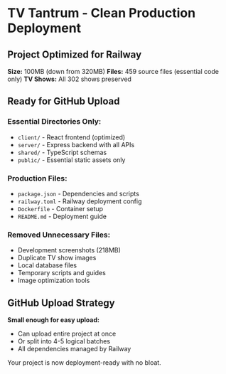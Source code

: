 # TV Tantrum - Clean Production Deployment

## Project Optimized for Railway

**Size:** 100MB (down from 320MB)
**Files:** 459 source files (essential code only)
**TV Shows:** All 302 shows preserved

## Ready for GitHub Upload

### Essential Directories Only:
- `client/` - React frontend (optimized)
- `server/` - Express backend with all APIs
- `shared/` - TypeScript schemas
- `public/` - Essential static assets only

### Production Files:
- `package.json` - Dependencies and scripts
- `railway.toml` - Railway deployment config
- `Dockerfile` - Container setup
- `README.md` - Deployment guide

### Removed Unnecessary Files:
- Development screenshots (218MB)
- Duplicate TV show images
- Local database files
- Temporary scripts and guides
- Image optimization tools

## GitHub Upload Strategy

**Small enough for easy upload:**
- Can upload entire project at once
- Or split into 4-5 logical batches
- All dependencies managed by Railway

Your project is now deployment-ready with no bloat.